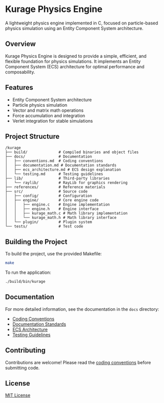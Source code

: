 # Kurage Physics Engine

A lightweight physics engine implemented in C, focused on particle-based physics simulation using an Entity Component System architecture.

## Overview

Kurage Physics Engine is designed to provide a simple, efficient, and flexible foundation for physics simulations. It implements an Entity Component System (ECS) architecture for optimal performance and composability.

## Features

- Entity Component System architecture
- Particle physics simulation
- Vector and matrix math operations
- Force accumulation and integration
- Verlet integration for stable simulations

## Project Structure

```
/kurage
├── build/              # Compiled binaries and object files
├── docs/               # Documentation
│   ├── conventions.md  # Coding conventions
│   ├── documentation.md # Documentation standards
│   ├── ecs_architecture.md # ECS design explanation
│   └── testing.md      # Testing guidelines
├── lib/                # Third-party libraries
│   └── raylib/         # RayLib for graphics rendering
├── references/         # Reference materials
├── src/                # Source code
│   ├── config/         # Configuration
│   ├── engine/         # Core engine code
│   │   ├── engine.c    # Engine implementation
│   │   ├── engine.h    # Engine interface
│   │   ├── kurage_math.c # Math library implementation
│   │   └── kurage_math.h # Math library interface
│   └── plugin/         # Plugin system
└── tests/              # Test code
```

## Building the Project

To build the project, use the provided Makefile:

```bash
make
```

To run the application:

```bash
./build/bin/kurage
```

## Documentation

For more detailed information, see the documentation in the `docs` directory:

- [Coding Conventions](docs/conventions.md)
- [Documentation Standards](docs/documentation.md)
- [ECS Architecture](docs/ecs_architecture.md)
- [Testing Guidelines](docs/testing.md)

## Contributing

Contributions are welcome! Please read the [coding conventions](docs/conventions.md) before submitting code.

## License

[MIT License](LICENSE)
